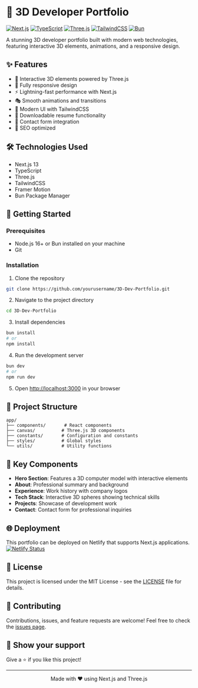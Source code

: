 # 🌟 3D Developer Portfolio

[![Next.js](https://img.shields.io/badge/Next.js-13-black?style=for-the-badge&logo=next.js)](https://nextjs.org/)
[![TypeScript](https://img.shields.io/badge/TypeScript-4.9-blue?style=for-the-badge&logo=typescript)](https://www.typescriptlang.org/)
[![Three.js](https://img.shields.io/badge/Three.js-Latest-black?style=for-the-badge&logo=three.js)](https://threejs.org/)
[![TailwindCSS](https://img.shields.io/badge/TailwindCSS-3-38B2AC?style=for-the-badge&logo=tailwind-css)](https://tailwindcss.com/)
[![Bun](https://img.shields.io/badge/Bun-Latest-black?style=for-the-badge&logo=bun)](https://bun.sh/)

A stunning 3D developer portfolio built with modern web technologies, featuring interactive 3D elements, animations, and a responsive design.

## ✨ Features

- 🎨 Interactive 3D elements powered by Three.js
- 📱 Fully responsive design
- ⚡ Lightning-fast performance with Next.js
- 🎭 Smooth animations and transitions
- 🌙 Modern UI with TailwindCSS
- 📄 Downloadable resume functionality
- 📧 Contact form integration
- 🎯 SEO optimized

## 🛠️ Technologies Used

- Next.js 13
- TypeScript
- Three.js
- TailwindCSS
- Framer Motion
- Bun Package Manager

## 🚀 Getting Started

### Prerequisites

- Node.js 16+ or Bun installed on your machine
- Git

### Installation

1. Clone the repository
```bash
git clone https://github.com/yourusername/3D-Dev-Portfolio.git
```

2. Navigate to the project directory
```bash
cd 3D-Dev-Portfolio
```

3. Install dependencies
```bash
bun install
# or
npm install
```

4. Run the development server
```bash
bun dev
# or
npm run dev
```

5. Open [http://localhost:3000](http://localhost:3000) in your browser

## 📁 Project Structure

```
app/
├── components/       # React components
├── canvas/          # Three.js 3D components
├── constants/       # Configuration and constants
├── styles/          # Global styles
└── utils/           # Utility functions
```

## 🎨 Key Components

- **Hero Section**: Features a 3D computer model with interactive elements
- **About**: Professional summary and background
- **Experience**: Work history with company logos
- **Tech Stack**: Interactive 3D spheres showing technical skills
- **Projects**: Showcase of development work
- **Contact**: Contact form for professional inquiries

## 🌐 Deployment

This portfolio can be deployed on Netlify that supports Next.js applications.
[![Netlify Status](https://api.netlify.com/api/v1/badges/06b47998-7a04-4c28-9572-684312958418/deploy-status)](https://app.netlify.com/projects/somparanidas/deploys)

## 📝 License

This project is licensed under the MIT License - see the [LICENSE](LICENSE) file for details.

## 🤝 Contributing

Contributions, issues, and feature requests are welcome! Feel free to check the [issues page](https://github.com/yourusername/3D-Dev-Portfolio/issues).

## 🌟 Show your support

Give a ⭐️ if you like this project!

---

<div align="center">
Made with ❤️ using Next.js and Three.js
</div>
